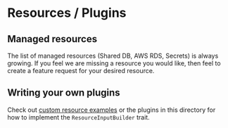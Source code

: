 # Resources / Plugins

## Managed resources

The list of managed resources (Shared DB, AWS RDS, Secrets) is always growing.
If you feel we are missing a resource you would like, then feel to create a feature request for your desired resource.

## Writing your own plugins

Check out [custom resource examples](https://github.com/shuttle-hq/shuttle-examples/tree/main/custom-resource) or the plugins in this directory for how to implement the `ResourceInputBuilder` trait.
